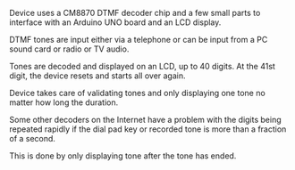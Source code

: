 Device uses a CM8870 DTMF decoder chip and a few small parts to interface with an Arduino UNO board and an LCD display.

DTMF tones are input either via a telephone or can be input from a PC sound card or radio or TV audio.

Tones are decoded and displayed on an LCD, up to 40 digits.  At the 41st digit, the device resets and starts all over again.

Device takes care of validating tones and only displaying one tone no matter how long the duration.

Some other decoders on the Internet have a problem with the digits being repeated rapidly if the dial pad key or recorded tone is more than a fraction of a second.

This is done by only displaying tone after the tone has ended.